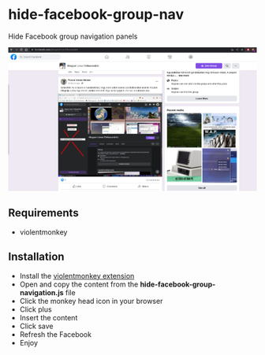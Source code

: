 # hide-facebook-group-nav
Hide Facebook group navigation panels

![example](/example.png)

## Requirements
* violentmonkey

## Installation
* Install the [violentmonkey extension](https://violentmonkey.github.io/)
* Open and copy the content from the **hide-facebook-group-navigation.js** file
* Click the monkey head icon in your browser
* Click plus
* Insert the content
* Click save
* Refresh the Facebook
* Enjoy
